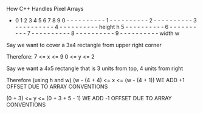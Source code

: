 How C++ Handles Pixel Arrays

* 0 1 2 3 4 5 6 7 8 9
0 - - - - - - - - - -
1 - - - - - - - - - - 
2 - - - - - - - - - -
3 - - - - - - - - - -
4 - - - - - - - - - - height h
5 - - - - - - - - - -
6 - - - - - - - - - -
7 - - - - - - - - - -
8 - - - - - - - - - -
9 - - - - - - - - - -
	  width w

Say we want to cover a 3x4 rectangle from upper right corner

Therefore:
7 <= x <= 9
0 <= y <= 2

Say we want a 4x5 rectangle that is 3 units from top, 4 units from right

Therefore (using h and w)
(w - (4 + 4) <= x <= (w - (4 + 1)) WE ADD +1 OFFSET DUE TO ARRAY CONVENTIONS

(0 + 3) <= y <= (0 + 3 + 5 - 1) WE ADD -1 OFFSET DUE TO ARRAY CONVENTIONS


